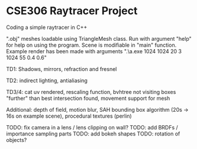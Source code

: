 # CSE306 Raytracer Project
 Coding a simple raytracer in C++

".obj" meshes loadable using TriangleMesh class. Run with argument "help" for help on using the program.
Scene is modifiable in "main" function. Example render has been made with arguments ".\a.exe 1024 1024 20 3 1024 55 0.4 0.6"

TD1: Shadows, mirrors, refraction and fresnel

TD2: indirect lighting, antialiasing

TD3/4: cat uv rendered, rescaling function, bvhtree not visiting boxes "further" than best intersection found, movement support for mesh

Additional: depth of field, motion blur, SAH bounding box algorithm (20s -> 16s on example scene), procedural textures (perlin)

TODO: fix camera in a lens / lens clipping on wall?
TODO: add BRDFs / importance sampling parts
TODO: add bokeh shapes
TODO: rotation of objects?
